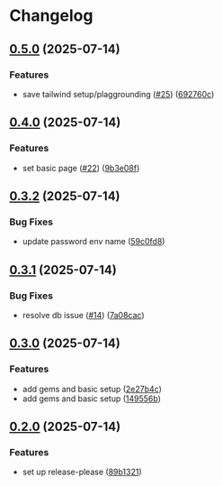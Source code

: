 # Changelog

## [0.5.0](https://github.com/joel-grant/disney-scrapbook/compare/v0.4.0...v0.5.0) (2025-07-14)


### Features

* save tailwind setup/plaggrounding ([#25](https://github.com/joel-grant/disney-scrapbook/issues/25)) ([692760c](https://github.com/joel-grant/disney-scrapbook/commit/692760c1aedab0cc0f66e956155f1e28130c1c22))

## [0.4.0](https://github.com/joel-grant/disney-scrapbook/compare/v0.3.2...v0.4.0) (2025-07-14)


### Features

* set basic page ([#22](https://github.com/joel-grant/disney-scrapbook/issues/22)) ([9b3e08f](https://github.com/joel-grant/disney-scrapbook/commit/9b3e08fc01cab2e55a8b5edde41254243e91fc30))

## [0.3.2](https://github.com/joel-grant/disney-scrapbook/compare/v0.3.1...v0.3.2) (2025-07-14)


### Bug Fixes

* update password env name ([59c0fd8](https://github.com/joel-grant/disney-scrapbook/commit/59c0fd85d237be498215fb1483b5146f03c52126))

## [0.3.1](https://github.com/joel-grant/disney-scrapbook/compare/v0.3.0...v0.3.1) (2025-07-14)


### Bug Fixes

* resolve db issue ([#14](https://github.com/joel-grant/disney-scrapbook/issues/14)) ([7a08cac](https://github.com/joel-grant/disney-scrapbook/commit/7a08cac990e0c809610a2f114d0d66c23fc94330))

## [0.3.0](https://github.com/joel-grant/disney-scrapbook/compare/v0.2.0...v0.3.0) (2025-07-14)


### Features

* add gems and basic setup ([2e27b4c](https://github.com/joel-grant/disney-scrapbook/commit/2e27b4cdf927e218bae173cf9994bf2eed6d8c82))
* add gems and basic setup ([149556b](https://github.com/joel-grant/disney-scrapbook/commit/149556b10e6d83b0d6c9f2cdc905bf9385d295cd))

## [0.2.0](https://github.com/joel-grant/disney-scrapbook/compare/v0.1.0...v0.2.0) (2025-07-14)


### Features

* set up release-please ([89b1321](https://github.com/joel-grant/disney-scrapbook/commit/89b132167aebc37cdba0f816c7aacf647749dd76))
